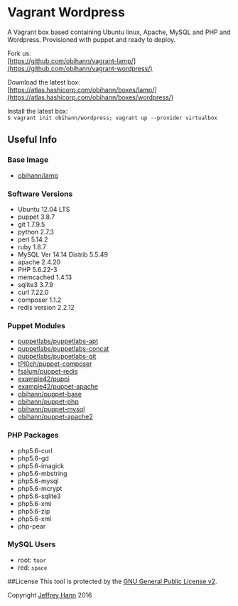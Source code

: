 # Vagrant Wordpress

A Vagrant box based containing Ubuntu linux, Apache, MySQL and PHP and Wordpress. Provisioned with puppet and ready to deploy. 

Fork us:   
[https://github.com/obihann/vagrant-lamp/](https://github.com/obihann/vagrant-wordpress/)

Download the latest box:   
[https://atlas.hashicorp.com/obihann/boxes/lamp/](https://atlas.hashicorp.com/obihann/boxes/wordpress/)

Install the latest box:   
```$ vagrant init obihann/wordpress; vagrant up --provider virtualbox```

## Useful Info

### Base Image

- [obihann/lamp](https://atlas.hashicorp.com/obihann/boxes/lamp/)

### Software Versions

- Ubuntu 12.04 LTS
- puppet 3.8.7
- git 1.7.9.5
- python 2.7.3
- perl 5.14.2
- ruby 1.8.7
- MySQL  Ver 14.14 Distrib 5.5.49
- apache 2.4.20
- PHP 5.6.22-3
- memcached 1.4.13
- sqlite3 3.7.9
- curl 7.22.0
- composer 1.1.2
- redis version 2.2.12

### Puppet Modules

- [puppetlabs/puppetlabs-apt](https://github.com/puppetlabs/puppetlabs-apt)
- [puppetlabs/puppetlabs-concat](https://github.com/puppetlabs/puppetlabs-concat)
- [puppetlabs/puppetlabs-git](https://github.com/puppetlabs/puppetlabs-git)
- [tPl0ch/puppet-composer](https://github.com/tPl0ch/puppet-composer)
- [fsalum/puppet-redis](https://github.com/fsalum/puppet-redis)
- [example42/puppi](https://github.com/example42/puppi)
- [example42/puppet-apache](https://github.com/example42/puppet-apache)
- [obihann/puppet-base](https://bitbucket.org/obihann/puppet-base)
- [obihann/puppet-php](https://bitbucket.org/obihann/puppet-php)
- [obihann/puppet-mysql](https://bitbucket.org/obihann/puppet-mysql)
- [obihann/puppet-apache2](https://bitbucket.org/obihann/puppet-apache)

### PHP Packages

- php5.6-curl
- php5.6-gd
- php5.6-imagick
- php5.6-mbstring
- php5.6-mysql
- php5.6-mcrypt
- php5.6-sqlite3
- php5.6-xml
- php5.6-zip
- php5.6-xml
- php-pear


### MySQL Users

- root: `toor`
- red: `space`

##License
This tool is protected by the [GNU General Public License v2](http://www.gnu.org/licenses/gpl-2.0.html).

Copyright [Jeffrey Hann](http://jeffreyhann.ca/) 2016